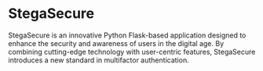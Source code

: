 # StegaSecure
StegaSecure is an innovative Python Flask-based application designed to enhance the security and awareness of users in the digital age. By combining cutting-edge technology with user-centric features, StegaSecure introduces a new standard in multifactor authentication.
